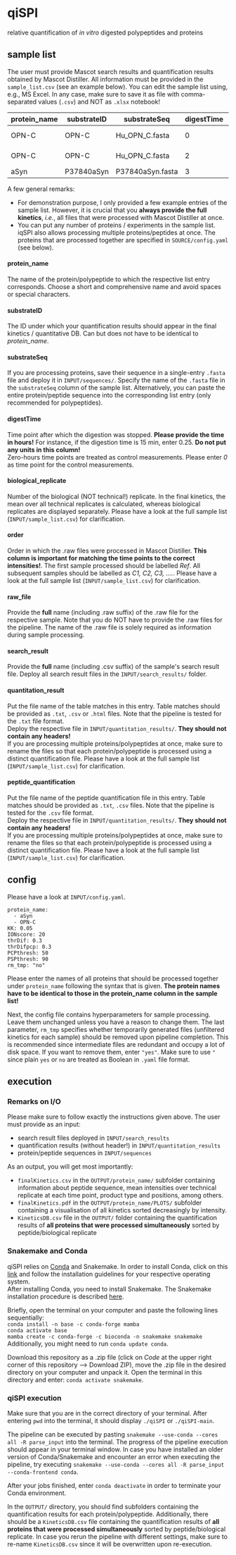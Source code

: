 # qiSPI

relative quantification of *in vitro* digested polypeptides and proteins

## sample list
The user must provide Mascot search results and quantification results obtained by Mascot Distiller.
All information must be provided in the `sample_list.csv` (see an example below). You can edit the sample list using, e.g., MS Excel. In any case, make sure to save it as file with comma-separated values (`.csv`) and NOT as `.xlsx` notebook!

| protein_name | substrateID | substrateSeq | digestTime | biological_replicate | order | raw_file | search_result | quantitation_result | peptide_quantification|
| ----- | ----- | ----- | ----- | ----- | ----- | ----- | ----- | ----- | ----- |
| OPN-C | OPN-C | Hu_OPN_C.fasta | 0 | 1 | Ref | W_Soh_211116_130921_Goe_NC1_0h_R1.raw | F031080.csv | OPN-C_table_matches.txt | OPN-C_table_pept_int.csv |
| OPN-C	| OPN-C	| Hu_OPN_C.fasta | 2	| 2	| C12| 	W_Soh_211116_130921_Goe_OC3_2h_R1.raw	| F031092.csv	| OPN-C_table_matches.txt |	OPN-C_table_pept_int.csv|
| aSyn | P37840aSyn	| P37840aSyn.fasta	| 3	| 1	| C2	| W_Soh_160821_170921_Goe_aSyn_A1_3h_R1.raw | F031252.csv	| aSyn_table_matches.txt| 	aSyn_table_pept_int.csv |

A few general remarks:
- For demonstration purpose, I only provided a few example entries of the sample list. However, it is crucial that you **always provide the full kinetics**, *i.e.*, all files that were processed with Mascot Distiller at once.
- You can put any number of proteins / experiments in the sample list. iqSPI also allows processing multiple proteins/peptides at once. The proteins that are processed together are specified in `SOURCE/config.yaml` (see below).

#### protein_name
The name of the protein/polypeptide to which the respective list entry corresponds. Choose a short and comprehensive name and avoid spaces or special characters.

#### substrateID
The ID under which your quantification results should appear in the final kinetics / quantitative DB. Can but does not have to be identical to *protein_name*.

#### substrateSeq
If you are processing proteins, save their sequence in a single-entry `.fasta` file and deploy it in `INPUT/sequences/`. Specify the name of the `.fasta` file in the `substrateSeq` column of the sample list.
Alternatively, you can paste the entire protein/peptide sequence into the corresponding list entry (only recommended for polypeptides).

#### digestTime
Time point after which the digestion was stopped. **Please provide the time in hours!** For instance, if the digestion time is 15 min, enter 0.25. **Do not put any units in this column!**  
Zero-hours time points are treated as control measurements. Please enter *0* as time point for the control measurements.

#### biological_replicate
Number of the biological (NOT technical!) replicate. In the final kinetics, the mean over all technical replicates is calculated, whereas biological replicates are displayed separately. Please have a look at the full sample list (`INPUT/sample_list.csv`) for clarification.

#### order
Order in which the .raw files were processed in Mascot Distiller. **This column is important for matching the time points to the correct intensities!**. The first sample processed should be labelled *Ref*. All subsequent samples should be labelled as *C1, C2, C3, ....*. Please have a look at the full sample list (`INPUT/sample_list.csv`) for clarification.

#### raw_file
Provide the **full** name (including .raw suffix) of the .raw file for the respective sample. Note that you do NOT have to provide the .raw files for the pipeline. The name of the .raw file is solely required as information during sample processing.

#### search_result
Provide the **full** name (including .csv suffix) of the sample's search result file. Deploy all search result files in the `INPUT/search_results/` folder.

#### quantitation_result
Put the file name of the table matches in this entry. Table matches should be provided as `.txt`, `.csv` or `.html` files. Note that the pipeline is tested for the `.txt` file format.  
Deploy the respective file in `INPUT/quantitation_results/`. **They should not contain any headers!**  
If you are processing multiple proteins/polypeptides at once, make sure to rename the files so that each protein/polypeptide is processed using a distinct quantification file. Please have a look at the full sample list (`INPUT/sample_list.csv`) for clarification.

#### peptide_quantification
Put the file name of the peptide quantification file in this entry. Table matches should be provided as `.txt`, `.csv` files. Note that the pipeline is tested for the `.csv` file format.  
Deploy the respective file in `INPUT/quantitation_results/`.  **They should not contain any headers!**  
If you are processing multiple proteins/polypeptides at once, make sure to rename the files so that each protein/polypeptide is processed using a distinct quantification file. Please have a look at the full sample list (`INPUT/sample_list.csv`) for clarification.

## config
Please have a look at `INPUT/config.yaml`.
```
protein_name:
  - aSyn
  - OPN-C
KK: 0.05
IONscore: 20
thrDif: 0.3
thrDifpcp: 0.3
PCPthresh: 50
PSPthresh: 90
rm_tmp: "no"
```

Please enter the names of all proteins that should be processed together under `protein_name` following the syntax that is given.
**The protein names have to be identical to those in the protein_name column in the sample list!**  

Next, the config file contains hyperparameters for sample processing. Leave them unchanged unless you have a reason to change them.
The last parameter, `rm_tmp` specifies whether temporarily generated files (unfiltered kinetics for each sample) should be removed upon pipeline completion. This is recommended since intermediate files are redundant and occupy a lot of disk space. If you want to remove them, enter `"yes"`. Make sure to use `"` since plain `yes` or  `no` are treated as Boolean in `.yaml` file format.

## execution
### Remarks on I/O
Please make sure to follow exactly the instructions given above.
The user must provide as an input:
- search result files deployed in `INPUT/search_results`
- quantification results (without header!) in `INPUT/quantitation_results`
- protein/peptide sequences in `INPUT/sequences`

As an output, you will get most importantly:
- `finalKinetics.csv` in the `OUTPUT/protein_name/` subfolder containing information about peptide sequence, mean intensities over technical replicate at each time point, product type and positions, among others.
- `finalKinetics.pdf` in the `OUTPUT/protein_name/PLOTS/` subfolder containing a visualisation of all kinetics sorted decreasingly by intensity.
- `KineticsDB.csv` file in the `OUTPUT/` folder containing the quantification results of **all proteins that were processed simultaneously** sorted by peptide/biological replicate

### Snakemake and Conda
qiSPI relies on [Conda](https://docs.conda.io/en/latest/) and Snakemake.
In order to install Conda, click on this [link](https://docs.conda.io/en/latest/miniconda.html) and follow the installation guidelines for your respective operating system.  
After installing Conda, you need to install Snakemake. The Snakemake installation procedure is described [here](https://snakemake.readthedocs.io/en/stable/getting_started/installation.html).

Briefly, open the terminal on your computer and paste the following lines sequentially:  
`conda install -n base -c conda-forge mamba`  
`conda activate base`  
`mamba create -c conda-forge -c bioconda -n snakemake snakemake`  
Additionally, you might need to run `conda update conda`.

Download this repository as a .zip file (click on *Code* at the upper right corner of this repository --> Download ZIP), move the .zip file in the desired directory on your computer and unpack it.
Open the terminal in this directory and enter: `conda activate snakemake`.

### qiSPI execution
Make sure that you are in the correct directory of your terminal. After entering `pwd` into the terminal, it should display `./qiSPI` or `./qiSPI-main`.  

The pipeline can be executed by pasting `snakemake --use-conda --cores all -R parse_input` into the terminal. The progress of the pipeline execution should appear in your terminal window.
In case you have installed an older version of Conda/Snakemake and encounter an error when executing the pipeline, try executing
`snakemake --use-conda --cores all -R parse_input --conda-frontend conda`.

After your jobs finished, enter `conda deactivate` in order to terminate your Conda environment.

In the `OUTPUT/` directory, you should find subfolders containing the quantification results for each protein/polypeptide. Additionally, there should be a `KineticsDB.csv` file containing the quantification results of **all proteins that were processed simultaneously** sorted by peptide/biological replicate. In case you rerun the pipeline with different settings, make sure to re-name `KineticsDB.csv` since it will be overwritten upon re-execution.
